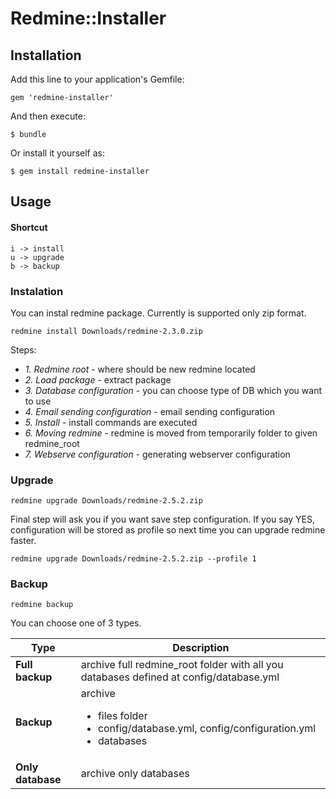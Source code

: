# Redmine::Installer

## Installation

Add this line to your application's Gemfile:

```
gem 'redmine-installer'
```

And then execute:

```
$ bundle
```

Or install it yourself as:

```
$ gem install redmine-installer
```

## Usage

#### Shortcut

```
i -> install
u -> upgrade
b -> backup
```

### Instalation

You can instal redmine package. Currently is supported only zip format.

```
redmine install Downloads/redmine-2.3.0.zip
```

Steps:
- *1. Redmine root* - where should be new redmine located
- *2. Load package* - extract package
- *3. Database configuration* - you can choose type of DB which you want to use
- *4. Email sending configuration* - email sending configuration
- *5. Install* - install commands are executed
- *6. Moving redmine* - redmine is moved from temporarily folder to given redmine_root
- *7. Webserve configuration* - generating webserver configuration

### Upgrade

```
redmine upgrade Downloads/redmine-2.5.2.zip
```

Final step will ask you if you want save step configuration. If you say YES, configuration will be stored as profile so next time you can upgrade redmine faster.

```
redmine upgrade Downloads/redmine-2.5.2.zip --profile 1
```

### Backup

```
redmine backup
```

You can choose one of 3 types.

<table>
  <thead>
    <tr>
      <th>Type</th>
      <th>Description</th>
    </tr>
  </thead>
  <tbody>
    <tr>
      <td><b>Full backup</b></td>
      <td>archive full redmine_root folder with all you databases defined at config/database.yml</td>
    </tr>
    <tr>
      <td><b>Backup</b></td>
      <td>
        archive
        <ul>
          <li>files folder</li>
          <li>config/database.yml, config/configuration.yml</li>
          <li>databases</li>
        </ul>
      </td>
    </tr>
    <tr>
      <td><b>Only database</b></td>
      <td>archive only databases</td>
    </tr>
  </tbody>
</table>
